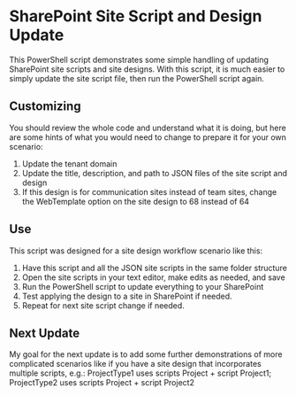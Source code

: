 # SharePoint Site Script and Design Update
This PowerShell script demonstrates some simple handling of updating SharePoint site scripts and site designs. With this script, it is much easier to simply update the site script file, then run the PowerShell script again.

## Customizing
You should review the whole code and understand what it is doing, but here are some hints of what you would need to change to prepare it for your own scenario:
1. Update the tenant domain
2. Update the title, description, and path to JSON files of the site script and design
3. If this design is for communication sites instead of team sites, change the WebTemplate option on the site design to 68 instead of 64

## Use
This script was designed for a site design workflow scenario like this:
1. Have this script and all the JSON site scripts in the same folder structure
2. Open the site scripts in your text editor, make edits as needed, and save
3. Run the PowerShell script to update everything to your SharePoint
4. Test applying the design to a site in SharePoint if needed.
5. Repeat for next site script change if needed.

## Next Update
My goal for the next update is to add some further demonstrations of more complicated scenarios like if you have a site design that incorporates multiple scripts, e.g.:
ProjectType1 uses scripts Project + script Project1;
ProjectType2 uses scripts Project + script Project2